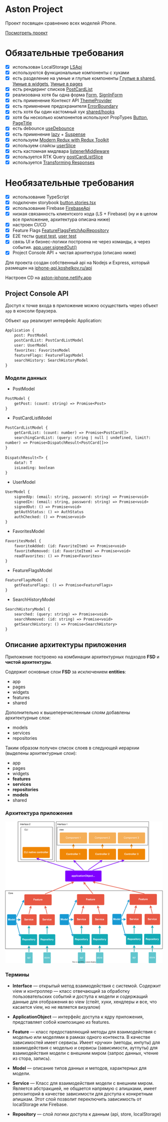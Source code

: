 # Aston Project

Проект посвящен сравнению всех моделей iPhone.

[Посмотреть проект](https://aston-iphone.netlify.app)


# Обязательные требования
- [x] использован LocalStorage [LSApi](https://github.com/VitaliyKosh/aston-project/tree/main/src/repositories/local-storage/ls-api.ts)
- [x] используются функциональные компоненты с хуками
- [x] есть разделение на умные и глупые компоненты [Глупые в shared](https://github.com/VitaliyKosh/aston-project/tree/main/src/shared/ui), [Умные в widgets](https://github.com/VitaliyKosh/aston-project/tree/main/src/widgets), [Умные в pages](https://github.com/VitaliyKosh/aston-project/tree/main/src/pages)
- [x] есть рендеринг списков [PostCardList](https://github.com/VitaliyKosh/aston-project/tree/main/src/widgets/post-card-list/ui/post-card-list.tsx)
- [x] реализована хотя бы одна форма [Form](https://github.com/VitaliyKosh/aston-project/tree/main/src/widgets/auth-form/ui/form/form.tsx), [SignInForm](https://github.com/VitaliyKosh/aston-project/tree/main/src/widgets/auth-form/ui/sign-in-form/sign-in-form.tsx)
- [x] есть применение Контекст API [ThemeProvider](https://github.com/VitaliyKosh/aston-project/tree/main/src/app/providers/theme-provider/ui/theme-provider.tsx)
- [x] есть применение предохранителя [ErrorBoundary](https://github.com/VitaliyKosh/aston-project/tree/main/src/app/providers/error-boundary/ui/error-boundary.tsx)
- [x] есть хотя бы один кастомный хук [shared/hooks](https://github.com/VitaliyKosh/aston-project/tree/main/src/shared/hooks)
- [x] хотя бы несколько компонентов используют PropTypes [Button](https://github.com/VitaliyKosh/aston-project/tree/main/src/shared/ui/button/button.tsx), [PageTitle](https://github.com/VitaliyKosh/aston-project/tree/main/src/shared/ui/page-title/page-title.tsx)
- [x] есть debounce [useDebounce](https://github.com/VitaliyKosh/aston-project/tree/main/src/widgets/search-bar/hooks/use-debounce.ts)
- [x] есть применение [lazy](https://github.com/VitaliyKosh/aston-project/tree/main/src/pages/auth-page/ui/auth-page.async.tsx) + [Suspense](https://github.com/VitaliyKosh/aston-project/tree/main/src/app/app/ui/app.tsx)
- [x] используем [Modern Redux with Redux Toolkit](https://github.com/VitaliyKosh/aston-project/tree/main/src/repositories/redux/redux.ts)
- [x] используем слайсы [userSlice](https://github.com/VitaliyKosh/aston-project/tree/main/src/repositories/user/store-api/store-slice.ts)
- [x] есть кастомная мидлвара [listenerMiddleware](https://github.com/VitaliyKosh/aston-project/tree/main/src/repositories/redux/middlewares.ts)
- [x] используется RTK Query [postCardListSlice](https://github.com/VitaliyKosh/aston-project/tree/main/src/repositories/post-card-list/store-api/store-slice.ts)
- [x] используется [Transforming Responses](https://github.com/VitaliyKosh/aston-project/tree/main/src/repositories/post-card-list/store-api/store-slice.ts)
# Необязательные требования
- [x] использование TypeScript
- [x] подключен storybook [button.stories.tsx](https://github.com/VitaliyKosh/aston-project/tree/main/src/shared/ui/button/button.stories.tsx)
- [x] использование Firebase [FirebaseApi](https://github.com/VitaliyKosh/aston-project/tree/main/src/repositories/firebase/firebase-api.ts)
- [x] низкая связанность клиентского кода (LS + Firebase) (ну и в целом все приложение, архитектура описана ниже)
- [x] настроен CI/CD
- [x] Feature Flags [FeatureFlagsFetchApiRepository](https://github.com/VitaliyKosh/aston-project/tree/main/src/repositories/feature-flags/api/api.ts)
- [x] E2E тесты [guest test](https://github.com/VitaliyKosh/aston-project/tree/main/tests/guest.spec.ts), [user test](https://github.com/VitaliyKosh/aston-project/tree/main/tests/user.spec.ts)
- [x] связь UI и бизнес-логики построена не через команды, а через события. [app.user.signedOut()](https://github.com/VitaliyKosh/aston-project/tree/main/src/widgets/header/ui/user-section/authorized-user.tsx)
- [x] Project Console API + чистая архитектура (описано ниже)

Для проекта создан собственный api на Nodejs и Express, который размещен на [iphone-api.koshelkov.ru/api](https://iphone-api.koshelkov.ru/api)

Настроен CD на [aston-iphone.netlify.app](https://aston-iphone.netlify.app)

## Project Console API

Доступ к точке входа в приложение можно осуществить через объект `app` в консоли браузера.

Объект `app` реализует интерфейс Application:
```
Application {
    post: PostModel
    postCardList: PostCardListModel
    user: UserModel
    favorites: FavoritesModel
    featureFlags: FeatureFlagsModel
    searchHistory: SearchHistoryModel
}
```
### Модели данных
- PostModel
```
PostModel {
    getPost: (count: string) => Promise<Post>
}
```
- PostCardListModel
```
PostCardListModel {
    getCardList: (count: number) => Promise<PostCard[]>
    searchingCardList: (query: string | null | undefined, limit?: number) => Promise<DispatchResult<PostCard[]>>
}

DispatchResult<T> {
    data?: T
    isLoading: boolean
}
```
- UserModel
```
UserModel {
    signedUp: (email: string, password: string) => Promise<void>
    signedIn: (email: string, password: string) => Promise<void>
    signedOut: () => Promise<void>
    getAuthStatus: () => AuthStatus
    authChecked: () => Promise<void>
}
```
- FavoritesModel
```
FavoritesModel {
    favoriteAdded: (id: FavoriteItem) => Promise<void>
    favoriteRemoved: (id: FavoriteItem) => Promise<void>
    readFavorites: () => Promise<Favorites>
}
```
- FeatureFlagsModel
```
FeatureFlagsModel {
    getFeatureFlags: () => Promise<FeatureFlags>
}
```
- SearchHistoryModel
```
SearchHistoryModel {
    searched: (query: string) => Promise<void>
    searchRemoved: (id: string) => Promise<void>
    getSearchHistory: () => Promise<SearchHistory>
}
```

## Описание архитектуры приложения

Приложение построено на комбинации архитектурных подходов **FSD** и **чистой архитектуры**. 

Содержит основные слои **FSD** за исключением **entities**:
- app
- pages
- widgets
- features
- shared

Дополнительно к вышеперечисленным слоям добавлены архитектурные слои:
- models
- services
- repositories

Таким образом получен список слоев в следующей иерархии (выделены архитектурные слои):
- app
- pages
- widgets
- **features**
- **services**
- **repositories**
- **models**
- shared

### Архитектура приложения
![Alt text](assets/architecture.svg)
### Термины 

- **Interface** — открытый метод взаимодействия с системой. Содержит view и контроллер — класс отвечающий за обработку пользовательских событий и доступа к модели и содержащий данные для отображения во view (стейт, хуки, хендлеры и все, что касается view, но не является визуалом)

- **ApplicationObject** — интерфейс доступа к ядру приложения, представляет собой композицию из features.

- **Feature** — класс предоставляющий методы для взаимодействия с моделью или моделями в рамках одного контекста. В качестве зависимостей имеет сервисы. Имеет «ручки» (методы, инпуты) для взаимодействия с моделью и сервисы (зависимости, аутпуты) для взаимодействия модели с внешним миром (запрос данных, чтение из стора, запись).
- **Model** — описание типов данных и методов, характерных для модели.
- **Service** — Класс для взаимодействия модели с внешним миром. Является абстракцией, не общается напрямую с апишками, имеет репозиторий в качестве зависимости для доступа к конкретным апишкам. Этот слой позволит переключить зависимость от localStorage или Firebase.
- **Repository** — слой логики доступа к данным (api, store, localStorage)

